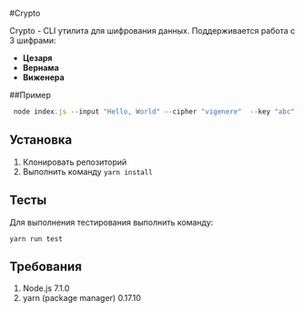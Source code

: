 #Crypto

Crypto - CLI утилита для шифрования данных. Поддерживается работа с 3 шифрами:

- **Цезаря**
- **Вернама**
- **Виженера**

##Пример

```js
 node index.js --input "Hello, World" --cipher "vigenere"  --key "abc" --encrypt

```

## Установка

1. Клонировать репозиторий
2. Выполнить команду `yarn install`

## Тесты

Для выполнения тестирования выполнить команду:

`yarn run test`

## Требования

1. Node.js 7.1.0
2. yarn (package manager) 0.17.10